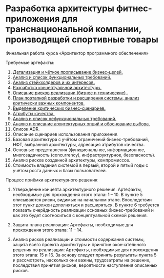 # Разработка архитектуры фитнес-приложения для транснациональной компании, производящей спортивные товары
Финальная работа курса «Архитектор программного обеспечения» 

Требуемые артефакты:
1. [Детализация и чёткое прописывание бизнес-целей.](https://github.com/Kostyaura/architecture-fitness/blob/master/Детализация%20и%20чёткое%20прописывание%20бизнес-целей.md)
2. [Анализ и список функциональных требований.](https://github.com/Kostyaura/architecture-fitness/blob/master/Анализ%20и%20список%20функциональных%20требований.md)
3. [Анализ стейкхолдеров и их интересов.](https://github.com/Kostyaura/architecture-fitness/blob/master/Анализ%20стейкхолдеров%20и%20их%20интересов.md)
4. [Разработка концептуальной архитектуры.](https://github.com/Kostyaura/architecture-fitness/blob/master/Концептуальная%20архитектура.md)
5. [Описание рисков реализации (бизнес и технические).](https://github.com/Kostyaura/architecture-fitness/blob/master/Риски%20реализации.md).
6. [План поэтапной разработки и расширения системы, анализ критически важных компонентов.](https://github.com/Kostyaura/architecture-fitness/blob/master/План%20поэтапной%20разработки.md)
7. [Выделение критических бизнес-сценариев.](https://github.com/Kostyaura/architecture-fitness/blob/master/Критические%20бизнес-сценарии.md)
8. [Атрибуты качества.](https://github.com/Kostyaura/architecture-fitness/blob/master/Атрибуты%20качества.md)
9. [Анализ и список нефункциональных требований.](https://github.com/Kostyaura/architecture-fitness/blob/master/Нефункциональные%20требования.md)
10. [Анализ и описание архитектурных опций и обоснование выбора.](https://github.com/Kostyaura/architecture-fitness/blob/master/Архитектурные%20опции.md)
11. Список ADR. 
12. Описание сценариев использования приложения. 
13. Базовая архитектура с учётом ограничений бизнес-требований, НФТ, выбранной архитектуры, адресация атрибутов качества.
14. Основные представления (функциональное, информационное, многозадачность (concurrency), инфраструктурное, безопасность).
15. Анализ рисков созданной архитектуры, компромиссов.
16. Стоимость владения системой в первый, второй и пятый годы с учётом роста данных и базы пользователей. 

Процесс приёмки архитектурного решения:

1. Утверждение концепта архитектурного решения:
  Артефакты, необходимые для прохождения этого этапа: 1 – 10.
  В пункте 5 описываются риски, видимые на начальном этапе. Впоследствии этот пункт должен дополняться и расширяться. 
  В пункте 6 требуется показать очерёдность реализации основных бизнес-требований и как это будет соотноситься с концептуальной схемой решения. 

2. Защита плана реализации:
  Артефакты, необходимые для прохождения этого этапа: 11 – 14.

3. Анализ рисков реализации и стоимости содержания системы, защита всего проекта архитектуры и принятие окончательного решения по реализации: 
  Артефакты, необходимые для прохождения этого этапа: 15 и 16.
  За основу следует принять результаты пункта 5 и рассмотреть, насколько они важны, трудозатраты на решение, последствия принятия рисков, вероятности наступления описанных рисков. 
